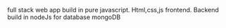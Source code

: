 full stack web app build in pure javascript.
Html,css,js frontend.
Backend build in nodeJs for database mongoDB
